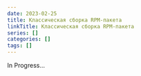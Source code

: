 ```yaml
---
date: 2023-02-25
title: Классическая сборка RPM-пакета
linkTitle: Классическая сборка RPM-пакета
series: []
categories: []
tags: []
---
```


In Progress...
